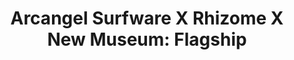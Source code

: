 ---
ee_id_show: '4505'
site: '1'
type: '5'
title: 'Arcangel Surfware X Rhizome X New Museum: Flagship'
url: arcangel-surfware-x-rhizome-x-new-museum-flagship
live_url:
year: '2019'
venue: New Museum
state_country: New York
pitch: Built a copy of the Arcangel Surfware Flagship at the New Museum 4 one day!
  Thx Rhizome.&nbsp;
ps:
imgs: rhizome-flagship-2019-05-web-ih--aFCU.jpg,rhizome-flagship-2019-05-web-ih--ByaI.jpg,rhizome-flagship-2019-05-web-ih--C9Jd.jpg,rhizome-flagship-2019-05-web-ih--ctyY.jpg,rhizome-flagship-2019-05-web-ih--gHca.jpg,rhizome-flagship-2019-05-web-ih--gWVA.jpg,rhizome-flagship-2019-05-web-ih--Kf1f.jpg,rhizome-flagship-2019-05-web-ih--PoVD.jpg,rhizome-flagship-2019-05-web-ih--rCtD.jpg,rhizome-flagship-2019-05-web-ih--RgYi.jpg,rhizome-flagship-2019-05-web-ih--Xa05.jpg,rhizome-flagship-2019-05-web-ih--VmI3.jpg,rhizome-flagship-2019-05-web-ih--xDnP.jpg
things: "[4111] [2013-117-the-source-desktop-wireform] 2013-117 The Source Issue 1
  Desktop Wireform (SRF-014),[4112] [2013-133-the-source-issue-3-i-shot-andy-warhol]
  2013 133 The Source Issue 3 I Shot Andy Warhol (SRF-016),[4113] [2013-168-the-source-issue-4-on-and-on]
  2013-168 The Source Issue 4 On and On  (SRF-017),[4114] [2013-138-the-source-pizza-party]
  2013 138 The Source Issue 2 Pizza Party (SRF-015),[4138] [2013-115-24-Dances-For-The-Electric-Piano]
  2013-015 24 Dances For The Electric Piano (SRF-001),[4211] [2013-136-the-source-issue-5-space-invader]
  2013-136 The Source Issue 5 Space Invader  (SRF-20),[4213] [2013-137-the-source-hello-world-pen-plotter]
  2013-137 The Source Issue 6  Hello World Pen Plotter (SRF-22),[4214] [2013-140-the-source-issue-7-dooogle]
  2013-140 The Source Issue 7 Dooogle  (SRF-23),[4215] [2013-134-the-source-issue-8-six-sixty-six]
  2013-134 The Source Issue 8 Six Sixty Six  (SRF-24),[4297] [2015-159-fuck-negativity-sweatpants-srf-027]
  2015-159 Fuck Negativity Sweatpants (SRF-027),[4298] [2015-158-fuck-negativity-hoodie-srf-026]
  2015-158 Fuck Negativity Hoodie (SRF-026),[4299] [2015-157-fuck-negativity-t-shirt-srf-025]
  2015-157 Fuck Negativity T-Shirt (SRF-025),[4305] [2015-164-fuck-negativity-slides-srf-032]
  2015-164 Fuck Negativity Slides (SRF-032),[4366] [2016-077-fuck-negativity-white-sweatpants]
  2016-077 Fuck Negativity Sweatpants,[4367] [2016-078-fuck-negativity-white-hoodie-srf-035]
  2016-078 Fuck Negativity White Hoodie (SRF-035),[4368] [2016-079-fuck-negativity-white-t-shirt-srf-034]
  2016-079 Fuck Negativity White T-Shirt (SRF-034),[4378] [2016-061-the-source-digest-srf-038]
  2016-061 The Source Digest (SRF-038),[4409] [2013-141-the-source-issue-10-what-a-misunderstanding]
  2013-141 The Source  Issue #10: What a misunderstanding!,[4410] [2013-144-the-source-issue-9-colors-personal-edition]
  2013-144 The Source Issue #9: Colors Personal Edition"
status:
vis: Y
layout: shows
---